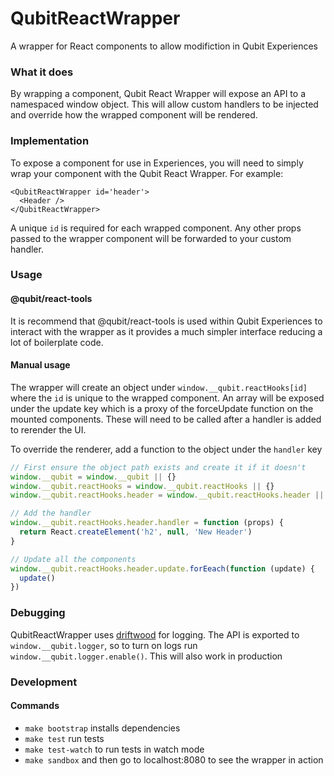 QubitReactWrapper
=================

A wrapper for React components to allow modifiction in Qubit Experiences

### What it does

By wrapping a component, Qubit React Wrapper will expose an API to a namespaced window object. This will allow custom handlers to be injected and override how the wrapped component will be rendered.

### Implementation

To expose a component for use in Experiences, you will need to simply wrap your component with the Qubit React Wrapper. For example:

```
<QubitReactWrapper id='header'>
  <Header />
</QubitReactWrapper>

```

A unique `id` is required for each wrapped component. Any other props passed to the wrapper component will be forwarded to your custom handler.

### Usage

#### @qubit/react-tools

It is recommend that @qubit/react-tools is used within Qubit Experiences to interact with the wrapper as it provides a much simpler interface reducing a lot of boilerplate code.

#### Manual usage

The wrapper will create an object under `window.__qubit.reactHooks[id]` where the `id` is unique to the wrapped component. An array will be exposed under the update key which is a proxy of the forceUpdate function on the mounted components. These will need to be called after a handler is added to rerender the UI.

To override the renderer, add a function to the object under the `handler` key
```js
// First ensure the object path exists and create it if it doesn't
window.__qubit = window.__qubit || {}
window.__qubit.reactHooks = window.__qubit.reactHooks || {}
window.__qubit.reactHooks.header = window.__qubit.reactHooks.header || {}

// Add the handler
window.__qubit.reactHooks.header.handler = function (props) {
  return React.createElement('h2', null, 'New Header')
}

// Update all the components
window.__qubit.reactHooks.header.update.forEeach(function (update) {
  update()
})
```

### Debugging

QubitReactWrapper uses [driftwood][] for logging. The API is exported to `window.__qubit.logger`, so to turn on logs run `window.__qubit.logger.enable()`. This will also work in production

### Development

#### Commands

- `make bootstrap` installs dependencies
- `make test` run tests
- `make test-watch` to run tests in watch mode
- `make sandbox` and then go to localhost:8080 to see the wrapper in action

[driftwood]: https://github.com/QubitProducts/driftwood


